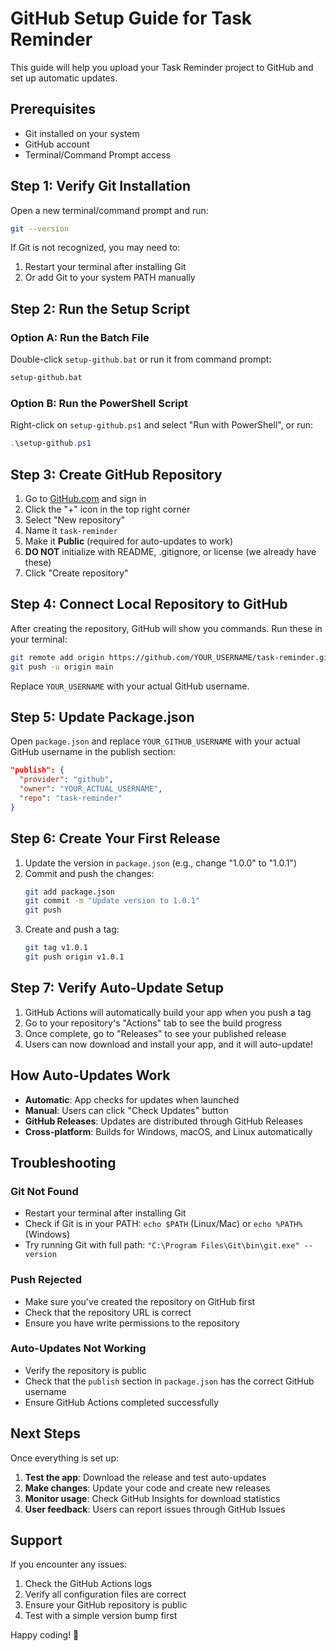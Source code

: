 # GitHub Setup Guide for Task Reminder

This guide will help you upload your Task Reminder project to GitHub and set up automatic updates.

## Prerequisites

- Git installed on your system
- GitHub account
- Terminal/Command Prompt access

## Step 1: Verify Git Installation

Open a new terminal/command prompt and run:
```bash
git --version
```

If Git is not recognized, you may need to:
1. Restart your terminal after installing Git
2. Or add Git to your system PATH manually

## Step 2: Run the Setup Script

### Option A: Run the Batch File
Double-click `setup-github.bat` or run it from command prompt:
```cmd
setup-github.bat
```

### Option B: Run the PowerShell Script
Right-click on `setup-github.ps1` and select "Run with PowerShell", or run:
```powershell
.\setup-github.ps1
```

## Step 3: Create GitHub Repository

1. Go to [GitHub.com](https://github.com) and sign in
2. Click the "+" icon in the top right corner
3. Select "New repository"
4. Name it `task-reminder`
5. Make it **Public** (required for auto-updates to work)
6. **DO NOT** initialize with README, .gitignore, or license (we already have these)
7. Click "Create repository"

## Step 4: Connect Local Repository to GitHub

After creating the repository, GitHub will show you commands. Run these in your terminal:

```bash
git remote add origin https://github.com/YOUR_USERNAME/task-reminder.git
git push -u origin main
```

Replace `YOUR_USERNAME` with your actual GitHub username.

## Step 5: Update Package.json

Open `package.json` and replace `YOUR_GITHUB_USERNAME` with your actual GitHub username in the publish section:

```json
"publish": {
  "provider": "github",
  "owner": "YOUR_ACTUAL_USERNAME",
  "repo": "task-reminder"
}
```

## Step 6: Create Your First Release

1. Update the version in `package.json` (e.g., change "1.0.0" to "1.0.1")
2. Commit and push the changes:
   ```bash
   git add package.json
   git commit -m "Update version to 1.0.1"
   git push
   ```
3. Create and push a tag:
   ```bash
   git tag v1.0.1
   git push origin v1.0.1
   ```

## Step 7: Verify Auto-Update Setup

1. GitHub Actions will automatically build your app when you push a tag
2. Go to your repository's "Actions" tab to see the build progress
3. Once complete, go to "Releases" to see your published release
4. Users can now download and install your app, and it will auto-update!

## How Auto-Updates Work

- **Automatic**: App checks for updates when launched
- **Manual**: Users can click "Check Updates" button
- **GitHub Releases**: Updates are distributed through GitHub Releases
- **Cross-platform**: Builds for Windows, macOS, and Linux automatically

## Troubleshooting

### Git Not Found
- Restart your terminal after installing Git
- Check if Git is in your PATH: `echo $PATH` (Linux/Mac) or `echo %PATH%` (Windows)
- Try running Git with full path: `"C:\Program Files\Git\bin\git.exe" --version`

### Push Rejected
- Make sure you've created the repository on GitHub first
- Check that the repository URL is correct
- Ensure you have write permissions to the repository

### Auto-Updates Not Working
- Verify the repository is public
- Check that the `publish` section in `package.json` has the correct GitHub username
- Ensure GitHub Actions completed successfully

## Next Steps

Once everything is set up:

1. **Test the app**: Download the release and test auto-updates
2. **Make changes**: Update your code and create new releases
3. **Monitor usage**: Check GitHub Insights for download statistics
4. **User feedback**: Users can report issues through GitHub Issues

## Support

If you encounter any issues:
1. Check the GitHub Actions logs
2. Verify all configuration files are correct
3. Ensure your GitHub repository is public
4. Test with a simple version bump first

Happy coding! 🚀
